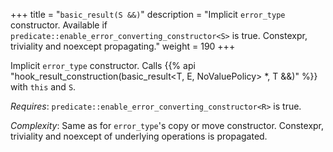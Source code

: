 +++
title = "`basic_result(S &&)`"
description = "Implicit `error_type` constructor. Available if `predicate::enable_error_converting_constructor<S>` is true. Constexpr, triviality and noexcept propagating."
weight = 190
+++

Implicit `error_type` constructor. Calls {{% api "hook_result_construction(basic_result<T, E, NoValuePolicy> *, T &&)" %}} with `this` and `S`.

*Requires*: `predicate::enable_error_converting_constructor<R>` is true.

*Complexity*: Same as for `error_type`'s copy or move constructor. Constexpr, triviality and noexcept of underlying operations is propagated.